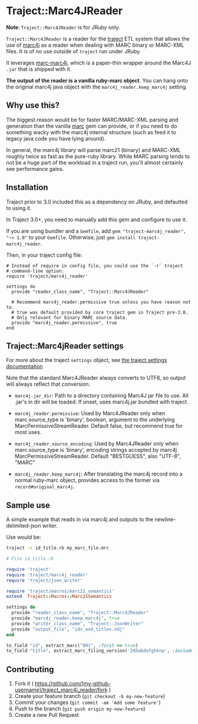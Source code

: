 # Traject::Marc4JReader

**Note**: `Traject::Marc4JReader` is for JRuby only.

`Traject::Marc4JReader` is a reader for the [traject](https://github.com/traject-project/traject) ETL system
that allows the use of [marc4j](https://github.com/marc4j/marc4j) as a reader when dealing with MARC
binary or MARC-XML files. It is of no use outside of `traject` run under JRuby.

It leverages [marc-marc4j](https://github.com/billdueber/ruby-marc-marc4j), which is a paper-thin wrapper around
the Marc4J `.jar` that is shipped with it.

**The output of the reader is a vanilla ruby-marc object**. You can hang onto the
original marc4j java object with the `marc4j_reader.keep_marc4j` setting.


## Why use this?


The biggest reason would be for faster MARC/MARC-XML parsing and generation than the vanilla
[marc](https://github.com/ruby-marc/ruby-marc) gem can provide, or if you need to do something wacky with the marc4j
internal structure (such as feed it to legacy java code you have lying around).

In general, the marc4j library will parse marc21 (binary) and MARC-XML roughly twice
as fast as the pure-ruby library. While MARC parsing tends to not be a huge part
of the workload in a traject run, you'll almost certainly see performance gains.

## Installation

Traject prior to 3.0 included this as a dependency on JRuby, and defaulted to using it.

In Traject 3.0+, you need to manually add this gem and configure to use it.

If you are using bundler and a `Gemfile`, add `gem "traject-marc4j_reader", "~> 1.0"` to your `Gemfile`. Otherwise, just `gem install traject-marc4j_reader`.

Then, in your traject config file:

    # Instead of require in config file, you could use the `-r` traject
    # command-line option.
    require 'traject/marc4j_reader'

    settings do
      provide "reader_class_name", "Traject::Marc4JReader"

      # Recommend marc4j_reader.permissive true unless you have reason not to.
      # true was default provided by core traject gem in Traject pre-3.0.
      # Only relevant for binary MARC source data.
      provide "marc4j_reader.permissive", true
    end

## Traject::Marc4jReader settings

For more about the traject `settings` object, see [the traject settings documentation](https://github.com/traject-project/traject/blob/master/doc/settings.md)


Note that the standard Marc4JReader always converts to UTF8,
so output will always reflect that conversion.

* `marc4j.jar_dir`:   Path to a directory containing Marc4J jar file to use. All .jar's in dir will
                      be loaded. If unset, uses marc4j.jar bundled with traject.

* `marc4j_reader.permissive`: Used by Marc4JReader only when marc.source_type is 'binary', boolean, argument to the underlying MarcPermissiveStreamReader. Default false, but recommend true for most uses.

* `marc4j_reader.source_encoding`: Used by Marc4JReader only when marc.source_type is 'binary', encoding strings accepted
  by marc4j MarcPermissiveStreamReader. Default "BESTGUESS", also "UTF-8", "MARC"

* `marc4j_reader.keep_marc4j`: After translating the marc4j record into a normal ruby-marc object,
provides access to the former via `record#original_marc4j`.


## Sample use

A simple example that reads in via marc4j and outputs to the newline-delimited-json writer.

Use would be:

```bash
traject -c id_title.rb my_marc_file.mrc
```

```ruby
# File id_title.rb

require 'traject'
require 'traject/marc4j_reader'
require 'traject/json_writer'

require 'traject/macros/marc21_semantics'
extend  Traject::Macros::Marc21Semantics

settings do
  provide "reader_class_name", "Traject::Marc4JReader"
  provide "marc4j_reader.keep_marc4j", true
  provide "writer_class_name", "Traject::JsonWriter"
  provide "output_file", "ids_and_titles.ndj"
end

to_field "id", extract_marc("001", :first => true)
to_field "title", extract_marc_filing_version('245abdefghknp', :include_original => true)

```


## Contributing

1. Fork it ( https://github.com/[my-github-username]/traject_marc4j_reader/fork )
2. Create your feature branch (`git checkout -b my-new-feature`)
3. Commit your changes (`git commit -am 'Add some feature'`)
4. Push to the branch (`git push origin my-new-feature`)
5. Create a new Pull Request
